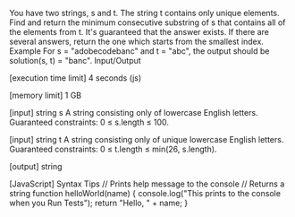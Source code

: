 You have two strings, s and t. The string t contains only unique elements. Find and return the minimum consecutive substring of s that contains all of the elements from t.
It's guaranteed that the answer exists. If there are several answers, return the one which starts from the smallest index.
Example
For s = "adobecodebanc" and t = "abc", the output should be
solution(s, t) = "banc".
Input/Output


[execution time limit] 4 seconds (js)


[memory limit] 1 GB


[input] string s
A string consisting only of lowercase English letters.
Guaranteed constraints:
0 ≤ s.length ≤ 100.


[input] string t
A string consisting only of unique lowercase English letters.
Guaranteed constraints:
0 ≤ t.length ≤ min(26, s.length).


[output] string


[JavaScript] Syntax Tips
// Prints help message to the console
// Returns a string
function helloWorld(name) {
    console.log("This prints to the console when you Run Tests");
    return "Hello, " + name;
}


